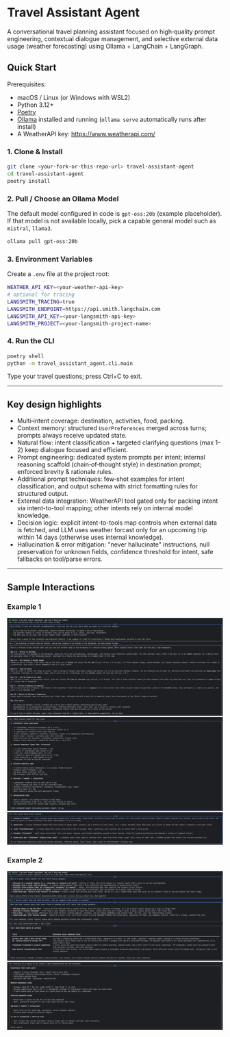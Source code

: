 # Travel Assistant Agent

A conversational travel planning assistant focused on high‑quality prompt engineering, 
contextual dialogue management, and selective external data usage (weather forecasting) using Ollama + LangChain + LangGraph.

## Quick Start

Prerequisites:
- macOS / Linux (or Windows with WSL2) 
- Python 3.12+
- [Poetry](https://python-poetry.org/docs/#installation)
- [Ollama](https://ollama.com) installed and running (`ollama serve` automatically runs after install)
- A WeatherAPI key: https://www.weatherapi.com/

### 1. Clone & Install
```bash
git clone <your-fork-or-this-repo-url> travel-assistant-agent
cd travel-assistant-agent
poetry install
```

### 2. Pull / Choose an Ollama Model
The default model configured in code is `gpt-oss:20b` (example placeholder).
If that model is not available locally, pick a capable general model such as `mistral`, `llama3`.
```bash
ollama pull gpt-oss:20b
```

### 3. Environment Variables
Create a `.env` file at the project root:
```bash
WEATHER_API_KEY=<your-weather-api-key>
# optional for tracing
LANGSMITH_TRACING=true
LANGSMITH_ENDPOINT=https://api.smith.langchain.com
LANGSMITH_API_KEY=<your-langsmith-api-key>
LANGSMITH_PROJECT=<your-langsmith-project-name>
```

### 4. Run the CLI
```bash
poetry shell
python -m travel_assistant_agent.cli.main
```
Type your travel questions; press Ctrl+C to exit.

---

## Key design highlights

- Multi‑intent coverage: destination, activities, food, packing.
- Context memory: structured `UserPreferences` merged across turns; prompts always receive updated state.
- Natural flow: intent classification + targeted clarifying questions (max 1–2) keep dialogue focused and efficient.
- Prompt engineering: dedicated system prompts per intent; internal reasoning scaffold (chain‑of‑thought style) in destination prompt; enforced brevity & rationale rules.
- Additional prompt techniques: few‑shot examples for intent classification, and output schema with strict formatting rules for structured output.
- External data integration: WeatherAPI tool gated only for packing intent via intent-to-tool mapping; other intents rely on internal model knowledge.
- Decision logic: explicit intent-to-tools map controls when external data is fetched, and LLM uses weather forcast only for an upcoming trip within 14 days (otherwise uses internal knowledge).
- Hallucination & error mitigation: "never hallucinate" instructions, null preservation for unknown fields, confidence threshold for intent, safe fallbacks on tool/parse errors.

---
## Sample Interactions

### Example 1
![e1p2.png](screenshots/example_1_part_1.png)
![e1p2.png](screenshots/example_1_part_2.png)
![e1p3.png](screenshots/example_1_part_3.png)

### Example 2
![e2p1.png](screenshots/example_2_part_1.png)
![e2p2.png](screenshots/example_2_part_2.png)
